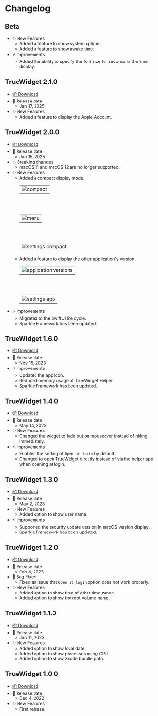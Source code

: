 # Changelog

## Beta

-   ✨ New Features
    -   Added a feature to show system uptime.
    -   Added a feature to show awake time.
-   ⚡️ Improvements
    -   Added the ability to specify the font size for seconds in the time display.

## TrueWidget 2.1.0

-   [📦 Download](https://github.com/pqrs-org/TrueWidget/releases/download/v2.1.0/TrueWidget-2.1.0.dmg)
-   📅 Release date
    -   Jan 17, 2025
-   ✨ New Features
    -   Added a feature to display the Apple Account.

## TrueWidget 2.0.0

-   [📦 Download](https://github.com/pqrs-org/TrueWidget/releases/download/v2.0.0/TrueWidget-2.0.0.dmg)
-   📅 Release date
    -   Jan 15, 2025
-   💥 Breaking changes
    -   macOS 11 and macOS 12 are no longer supported.
-   ✨ New Features
    -   Added a compact display mode.
        <table><tbody><tr><td><!-- border hack -->
        <img src="https://truewidget.pqrs.org/docs/releasenotes/images/v2.0.0/compact@2x.png" alt="compact" />
        </td></tr></tbody></table>
        <br/><br/>
        <table><tbody><tr><td><!-- border hack -->
        <img src="https://truewidget.pqrs.org/docs/releasenotes/images/v2.0.0/menu@2x.png" alt="menu" />
        </td></tr></tbody></table>
        <br/><br/>
        <table><tbody><tr><td><!-- border hack -->
        <img src="https://truewidget.pqrs.org/docs/releasenotes/images/v2.0.0/settings-compact@2x.png" alt="settings compact" />
        </td></tr></tbody></table>
    -   Added a feature to display the other application's version.
        <table><tbody><tr><td><!-- border hack -->
        <img src="https://truewidget.pqrs.org/docs/releasenotes/images/v2.0.0/app@2x.png" alt="application versions" />
        </td></tr></tbody></table>
        <br/><br/>
        <table><tbody><tr><td><!-- border hack -->
        <img src="https://truewidget.pqrs.org/docs/releasenotes/images/v2.0.0/settings-app@2x.png" alt="settings app" />
        </td></tr></tbody></table>
-   ⚡️ Improvements
    -   Migrated to the SwiftUI life cycle.
    -   Sparkle Framework has been updated.

## TrueWidget 1.6.0

-   [📦 Download](https://github.com/pqrs-org/TrueWidget/releases/download/v1.6.0/TrueWidget-1.6.0.dmg)
-   📅 Release date
    -   Nov 15, 2023
-   ⚡️ Improvements
    -   Updated the app icon.
    -   Reduced memory usage of TrueWidget Helper.
    -   Sparkle Framework has been updated.

## TrueWidget 1.4.0

-   [📦 Download](https://github.com/pqrs-org/TrueWidget/releases/download/v1.4.0/TrueWidget-1.4.0.dmg)
-   📅 Release date
    -   May 14, 2023
-   ✨ New Features
    -   Changed the widget to fade out on mouseover instead of hiding immediately.
-   ⚡️ Improvements
    -   Enabled the setting of `Open at login` by default.
    -   Changed to open TrueWidget directly instead of via the helper app when opening at login.

## TrueWidget 1.3.0

-   [📦 Download](https://github.com/pqrs-org/TrueWidget/releases/download/v1.3.0/TrueWidget-1.3.0.dmg)
-   📅 Release date
    -   May 2, 2023
-   ✨ New Features
    -   Added option to show user name.
-   ⚡️ Improvements
    -   Supported the security update version in macOS version display.
    -   Sparkle Framework has been updated.

## TrueWidget 1.2.0

-   [📦 Download](https://github.com/pqrs-org/TrueWidget/releases/download/v1.2.0/TrueWidget-1.2.0.dmg)
-   📅 Release date
    -   Feb 4, 2023
-   🐛 Bug Fixes
    -   Fixed an issue that `Open at login` option does not work properly.
-   ✨ New Features
    -   Added option to show time of other time zones.
    -   Added option to show the root volume name.

## TrueWidget 1.1.0

-   [📦 Download](https://github.com/pqrs-org/TrueWidget/releases/download/v1.1.0/TrueWidget-1.1.0.dmg)
-   📅 Release date
    -   Jan 11, 2023
-   ✨ New Features
    -   Added option to show local date.
    -   Added option to show processes using CPU.
    -   Added option to show Xcode bundle path.

## TrueWidget 1.0.0

-   [📦 Download](https://github.com/pqrs-org/TrueWidget/releases/download/v1.0.0/TrueWidget-1.0.0.dmg)
-   📅 Release date
    -   Dec 4, 2022
-   ✨ New Features
    -   First release.
